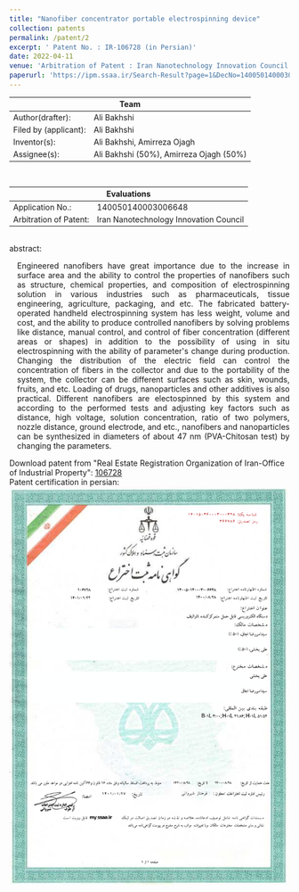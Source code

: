 ```yaml
---
title: "Nanofiber concentrator portable electrospinning device"
collection: patents
permalink: /patent/2
excerpt: ' Patent No. : IR-106728 (in Persian)'
date: 2022-04-11
venue: 'Arbitration of Patent : Iran Nanotechnology Innovation Council'
paperurl: 'https://ipm.ssaa.ir/Search-Result?page=1&DecNo=140050140003006648&RN=106728'
---
```

 <table>
  <tr>
    <th colspan="2" style="text-align:center; border-bottom-style:solid; border-bottom-width:0.1em;">Team</th>
  </tr>
  <tr>
    <td>Author(drafter):</td>
    <td>Ali Bakhshi</td>
  </tr>
  <tr>
    <td>Filed by (applicant):</td>
    <td>Ali Bakhshi</td>
  </tr>
  <tr>
    <td>Inventor(s):</td>
    <td>Ali Bakhshi, Amirreza Ojagh</td>
  </tr>
  <tr>
    <td>Assignee(s):</td>
    <td>Ali Bakhshi (50%), Amirreza Ojagh (50%)</td>
  </tr>
</table>
<br>
 <table>
  <tr>
    <th colspan="2" style="text-align:center; border-bottom-style:solid; border-bottom-width:0.1em;">Evaluations</th>
  </tr>
  <tr>
    <td>Application No.:</td>
    <td>140050140003006648</td>
  </tr>
  <tr>
    <td>Arbitration of Patent:</td>
    <td>Iran Nanotechnology Innovation Council</td>
  </tr>
</table>
<br>
abstract:<br>
<p align="justify" style="padding-left: 1em">Engineered nanofibers have great importance due to the increase in surface area and the ability to control the properties of nanofibers such as structure, 
chemical properties, and composition of electrospinning solution in various industries such as pharmaceuticals, tissue engineering, agriculture, packaging, 
and etc. The fabricated battery-operated handheld electrospinning system has less weight, volume and cost, and the ability to produce controlled nanofibers 
by solving problems like distance, manual control, and control of fiber concentration (different areas or shapes) in addition to the possibility of using in
situ electrospinning with the ability of parameter's change during production. Changing the distribution of the electric field can control the concentration
of fibers in the collector and due to the portability of the system, the collector can be different surfaces such as skin, wounds, fruits, and etc. Loading 
of drugs, nanoparticles and other additives is also practical. Different nanofibers are electospinned by this system and according to the performed tests and 
adjusting key factors such as distance, high voltage, solution concentration, ratio of two polymers, nozzle distance, ground electrode, and etc., nanofibers 
and nanoparticles can be synthesized in diameters of about 47 nm (PVA-Chitosan test) by changing the parameters.<p>

Download patent from "Real Estate Registration Organization of Iran-Office of Industrial Property": <a href="https://ipm.ssaa.ir/Search-Result?page=1&DecNo=140050140003006648&RN=106728">106728</a> <br>
Patent certification in persian: 
 <img src="/files/patents/patentCert106728.png">
